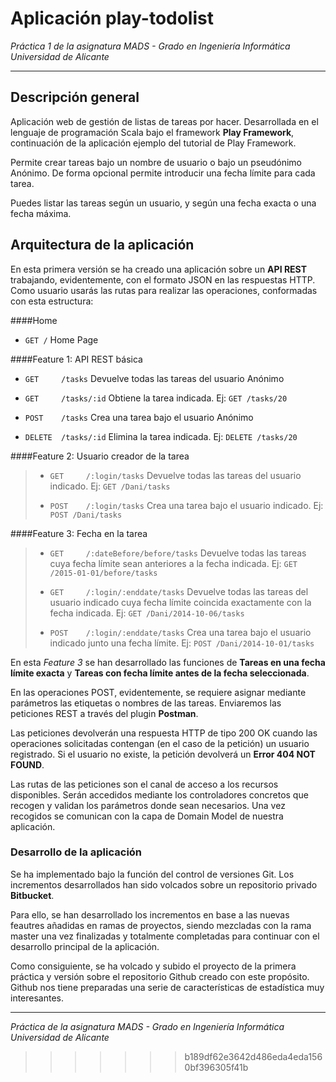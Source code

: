 # Aplicación play-todolist

*Práctica 1 de la asignatura MADS - Grado en Ingeniería Informática Universidad de Alicante*
* * *

## Descripción general
Aplicación web de gestión de listas de tareas por hacer. Desarrollada en el lenguaje de programación Scala bajo el framework **Play Framework**, continuación de la aplicación ejemplo del tutorial de Play Framework. 

Permite crear tareas bajo un nombre de usuario o bajo un pseudónimo Anónimo. De forma opcional permite introducir una fecha límite para cada tarea. 

Puedes listar las tareas según un usuario, y según una fecha exacta o una fecha máxima.

## Arquitectura de la aplicación

En esta primera versión se ha creado una aplicación sobre un **API REST** trabajando, evidentemente, con el formato JSON en las respuestas HTTP. Como usuario usarás las rutas para realizar las operaciones, conformadas con esta estructura:

####Home
> 
- `GET /`      Home Page

####Feature 1: API REST básica
> 
- `GET     /tasks`                         Devuelve todas las tareas del usuario Anónimo
> 
>
- `GET     /tasks/:id`                     Obtiene la tarea indicada. Ej: `GET /tasks/20`
>
>
- `POST    /tasks`                         Crea una tarea bajo el usuario Anónimo
>
>
- `DELETE  /tasks/:id`                     Elimina la tarea indicada. Ej: `DELETE /tasks/20`

####Feature 2: Usuario creador de la tarea
> - `GET     /:login/tasks`                  Devuelve todas las tareas del usuario indicado. Ej: `GET /Dani/tasks`
>
>
> - `POST    /:login/tasks`                  Crea una tarea bajo el usuario indicado. Ej: `POST /Dani/tasks`

####Feature 3: Fecha en la tarea
> - `GET     /:dateBefore/before/tasks`      Devuelve todas las tareas cuya fecha límite sean anteriores a la fecha indicada. Ej: `GET /2015-01-01/before/tasks`
>
> - `GET     /:login/:enddate/tasks`         Devuelve todas las tareas del usuario indicado cuya fecha límite coincida exactamente con la fecha indicada. Ej: `GET /Dani/2014-10-06/tasks`
>
> - `POST    /:login/:enddate/tasks`         Crea una tarea bajo el usuario indicado junto una fecha límite. Ej: `POST /Dani/2014-10-01/tasks`

En esta *Feature 3* se han desarrollado las funciones de **Tareas en una fecha límite exacta** y **Tareas con fecha límite antes de la fecha seleccionada**.

En las operaciones POST, evidentemente, se requiere asignar mediante parámetros las etiquetas o nombres de las tareas. Enviaremos las peticiones REST a través del plugin **Postman**. 

Las peticiones devolverán una respuesta HTTP de tipo 200 OK cuando las operaciones solicitadas contengan (en el caso de la petición) un usuario registrado. Si el usuario no existe, la petición devolverá un **Error 404 NOT FOUND**.

Las rutas de las peticiones son el canal de acceso a los recursos disponibles. Serán accedidos mediante los controladores concretos que recogen y validan los parámetros donde sean necesarios. Una vez recogidos se comunican con la capa de Domain Model de nuestra aplicación.

### Desarrollo de la aplicación
Se ha implementado bajo la función del control de versiones Git. Los incrementos desarrollados han sido volcados sobre un repositorio privado **Bitbucket**.

Para ello, se han desarrollado los incrementos en base a las nuevas feautres añadidas en ramas de proyectos, siendo mezcladas con la rama master una vez finalizadas y totalmente completadas para continuar con el desarrollo principal de la aplicación.

Como consiguiente, se ha volcado y subido el proyecto de la primera práctica y versión sobre el repositorio Github creado con este propósito. Github nos tiene preparadas una serie de características de estadística muy interesantes.



* * *

*Práctica de la asignatura MADS - Grado en Ingeniería Informática Universidad de Alicante*
>>>>>>> b189df62e3642d486eda4eda1560bf396305f41b

